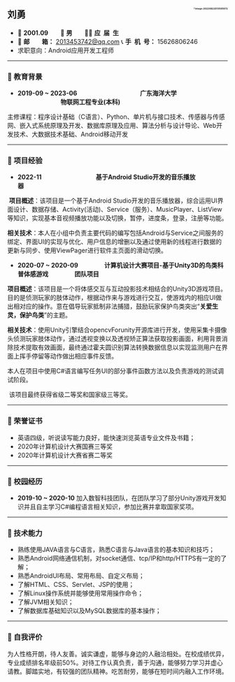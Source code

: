 ## 刘勇<img align=right src="C:\Users\Administrator\AppData\Roaming\Typora\typora-user-images\image-20220822013505872.png" alt="image-20220822013505872" style="zoom: 25%;" />



+ :birthday: **2001.09**&ensp;&ensp;&ensp;&ensp;:boy: **男**&ensp;&ensp;&ensp;&ensp;:man_student: **应&ensp;届&ensp;生**
+ :e-mail: **邮&ensp;&ensp;&ensp;&ensp;箱：** <font color="#4ea1db">2013453742@qq.com</font>   :telephone_receiver: **手&ensp;机&ensp;号：** 15626806246
+ 求职意向：Android应用开发工程师

---
### :school: 教育背景

+ **<span align=left>2019-09 ~ 2023-06</span>**&emsp;&emsp;&emsp;&emsp;&emsp;&emsp;&emsp;&emsp;&emsp;&emsp; **广东海洋大学**&emsp;&emsp;&emsp;&emsp;&emsp;&emsp;&emsp;&emsp; &emsp;&emsp;&emsp;&emsp;&emsp;&emsp;&emsp;**物联网工程专业(本科)**

​	主修课程：程序设计基础（C语言）、Python、单片机与接口技术、传感器与传感网、嵌入式系统原理及开发、数据库原理及应用、算法分析与设计导论、Web开发技术、大数据技术基础、Android移动开发

---
### :pushpin: 项目经验

- **<span align=left>2022-11</span>** &emsp;&emsp;&emsp;&emsp;&emsp;&emsp;&emsp;&emsp;  **基于Android Studio开发的音乐播放器**&emsp;&emsp;&emsp;&emsp;&emsp;&emsp;&emsp;&emsp;&emsp;&emsp;&emsp;&emsp;

​	**项目概述**：该项目是一个基于Android Studio开发的音乐播放器，综合运用UI界面设计、数据存储、Activity(活动)、Service（服务）、MusicPlayer、ListView等知识，实现基本音视频播放功能以及切换，暂停，进度条，登录，注册等功能。

​	**相关技术**：本人在小组中负责主要代码的编写包括Android与Service之间服务的绑定、界面UI的实现与优化、用户信息的增删以及通过使用新的线程进行数据的更新与同步、使用ViewPager进行软件主页面的滑动切换。

- **<span align=left>2020-07 ~ 2020-09</span>** &emsp;&emsp;&emsp;&emsp;**计算机设计大赛项目-基于Unity3D的鸟类科普体感游戏**&emsp;&emsp;&emsp;&emsp; **团队项目**

​	**项目概述**：该项目是一个将体感交互与互动投影技术相结合的Unity3D游戏项目。目的是侦测玩家的肢体动作，根据动作来与游戏进行交互，使游戏内的相应UI做出相对应的操作。意在倡导玩家抵制非法捕猎，鼓励玩家保护鸟类突出“**关爱生灵，保护鸟类**”的主题。

​	**相关技术**：使用Unity引擎结合opencvForunity开源库进行开发，使用采集卡摄像头侦测玩家肢体动作，通过透视变换以及透视矫正算法获取投影画面，利用背景消除技术提取有效画面，最终通过霍夫圆识别算法转换数据信息以实现监测用户在界面上挥手停留等动作做出相应事件反馈。

​	本人在项目中使用C#语言编写任务UI的部分事件函数方法以及负责游戏的测试调试阶段。

​	该项目最终获得省级二等奖和国家级三等奖。

---
### :book: 荣誉证书
- 英语四级，听说读写能力良好，能快速浏览英语专业文件及书籍；
- 2020年计算机设计大赛国赛三等奖
- 2020年计算机设计大赛省赛二等奖

----
### :school: 校园经历
- **<span align=left>2019-10 ~ 2020-10</span>**
加入数智科技团队，在团队学习了部分Unity游戏开发知识并且自主学习C#编程语言相关知识，参加比赛并拿取国家奖项。

----
### :paperclip: 技术能力
- 熟练使用JAVA语言与C语言，熟悉C语言与Java语言的基本知识和技巧；
- 熟悉Android网络通信机制，对socket通信、tcp/IP和http/HTTPS有一定的了解；
- 熟悉AndroidUI布局、常用布局、自定义布局；
- 了解HTML、CSS、Servlet、JSP的使用；
- 了解Linux操作系统并能够使用常用操作命令；
- 了解JVM相关知识；
- 了解数据库基础知识以及MySQL数据库的基本操作；

----
### :file_folder: 自我评价
​	为人性格开朗，待人友善。诚实谦虚，能够与身边的人融洽相处。在校成绩优异，专业成绩排名年级前50%。对待工作认真负责，善于沟通，能够努力学习并虚心请教。脚踏实地，有较强的团队精神。吃苦耐劳，能够在短时间内融入工作环境。

